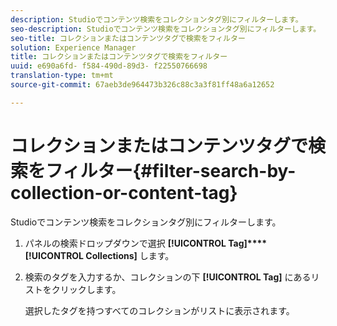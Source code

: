 ```yaml
---
description: Studioでコンテンツ検索をコレクションタグ別にフィルターします。
seo-description: Studioでコンテンツ検索をコレクションタグ別にフィルターします。
seo-title: コレクションまたはコンテンツタグで検索をフィルター
solution: Experience Manager
title: コレクションまたはコンテンツタグで検索をフィルター
uuid: e690a6fd- f584-490d-89d3- f22550766698
translation-type: tm+mt
source-git-commit: 67aeb3de964473b326c88c3a3f81ff48a6a12652

---
```



# コレクションまたはコンテンツタグで検索をフィルター{#filter-search-by-collection-or-content-tag}

Studioでコンテンツ検索をコレクションタグ別にフィルターします。

1. パネルの検索ドロップダウンで選択 **[!UICONTROL Tag]****[!UICONTROL Collections]** します。
1. 検索のタグを入力するか、コレクションの下 **[!UICONTROL Tag]** にあるリストをクリックします。

   選択したタグを持つすべてのコレクションがリストに表示されます。